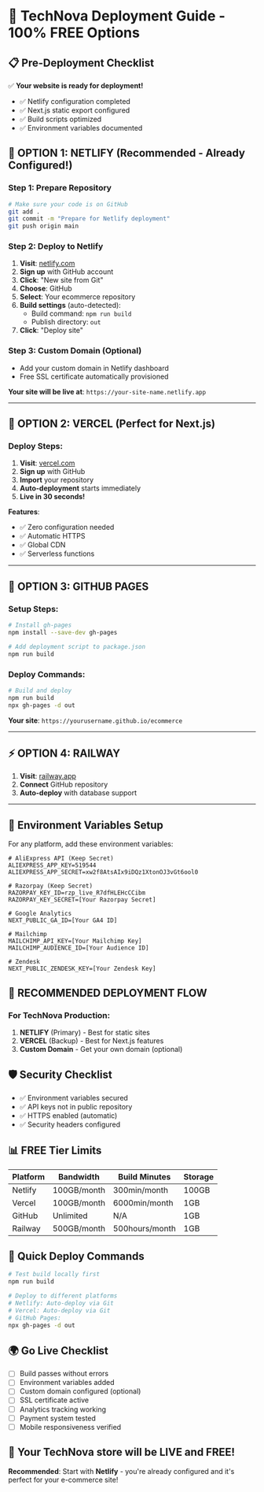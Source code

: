 # 🚀 TechNova Deployment Guide - 100% FREE Options

## 📋 Pre-Deployment Checklist

✅ **Your website is ready for deployment!**
- ✅ Netlify configuration completed
- ✅ Next.js static export configured
- ✅ Build scripts optimized
- ✅ Environment variables documented

## 🌟 **OPTION 1: NETLIFY** (Recommended - Already Configured!)

### Step 1: Prepare Repository
```bash
# Make sure your code is on GitHub
git add .
git commit -m "Prepare for Netlify deployment"
git push origin main
```

### Step 2: Deploy to Netlify
1. **Visit**: [netlify.com](https://netlify.com)
2. **Sign up** with GitHub account
3. **Click**: "New site from Git"
4. **Choose**: GitHub
5. **Select**: Your ecommerce repository
6. **Build settings** (auto-detected):
   - Build command: `npm run build`
   - Publish directory: `out`
7. **Click**: "Deploy site"

### Step 3: Custom Domain (Optional)
- Add your custom domain in Netlify dashboard
- Free SSL certificate automatically provisioned

**Your site will be live at**: `https://your-site-name.netlify.app`

---

## 🚀 **OPTION 2: VERCEL** (Perfect for Next.js)

### Deploy Steps:
1. **Visit**: [vercel.com](https://vercel.com)
2. **Sign up** with GitHub
3. **Import** your repository
4. **Auto-deployment** starts immediately
5. **Live in 30 seconds!**

**Features**:
- ✅ Zero configuration needed
- ✅ Automatic HTTPS
- ✅ Global CDN
- ✅ Serverless functions

---

## 📄 **OPTION 3: GITHUB PAGES**

### Setup Steps:
```bash
# Install gh-pages
npm install --save-dev gh-pages

# Add deployment script to package.json
npm run build
```

### Deploy Commands:
```bash
# Build and deploy
npm run build
npx gh-pages -d out
```

**Your site**: `https://yourusername.github.io/ecommerce`

---

## ⚡ **OPTION 4: RAILWAY**

1. **Visit**: [railway.app](https://railway.app)
2. **Connect** GitHub repository
3. **Auto-deploy** with database support

---

## 🔧 **Environment Variables Setup**

For any platform, add these environment variables:

```env
# AliExpress API (Keep Secret)
ALIEXPRESS_APP_KEY=519544
ALIEXPRESS_APP_SECRET=xw2f8AtsAIx9iDQz1XtonOJ3vGt6ool0

# Razorpay (Keep Secret)
RAZORPAY_KEY_ID=rzp_live_R7dfHLEHcCCibm
RAZORPAY_KEY_SECRET=[Your Razorpay Secret]

# Google Analytics
NEXT_PUBLIC_GA_ID=[Your GA4 ID]

# Mailchimp
MAILCHIMP_API_KEY=[Your Mailchimp Key]
MAILCHIMP_AUDIENCE_ID=[Your Audience ID]

# Zendesk
NEXT_PUBLIC_ZENDESK_KEY=[Your Zendesk Key]
```

## 🎯 **RECOMMENDED DEPLOYMENT FLOW**

### For TechNova Production:

1. **NETLIFY** (Primary) - Best for static sites
2. **VERCEL** (Backup) - Best for Next.js features
3. **Custom Domain** - Get your own domain (optional)

## 🛡️ **Security Checklist**

- ✅ Environment variables secured
- ✅ API keys not in public repository
- ✅ HTTPS enabled (automatic)
- ✅ Security headers configured

## 📊 **FREE Tier Limits**

| Platform | Bandwidth | Build Minutes | Storage |
|----------|-----------|---------------|---------|
| Netlify  | 100GB/month | 300min/month | 100GB |
| Vercel   | 100GB/month | 6000min/month | 1GB |
| GitHub   | Unlimited | N/A | 1GB |
| Railway  | 500GB/month | 500hours/month | 1GB |

## 🚀 **Quick Deploy Commands**

```bash
# Test build locally first
npm run build

# Deploy to different platforms
# Netlify: Auto-deploy via Git
# Vercel: Auto-deploy via Git  
# GitHub Pages:
npx gh-pages -d out
```

## 🌍 **Go Live Checklist**

- [ ] Build passes without errors
- [ ] Environment variables added
- [ ] Custom domain configured (optional)
- [ ] SSL certificate active
- [ ] Analytics tracking working
- [ ] Payment system tested
- [ ] Mobile responsiveness verified

## 🎉 **Your TechNova store will be LIVE and FREE!**

**Recommended**: Start with **Netlify** - you're already configured and it's perfect for your e-commerce site!
